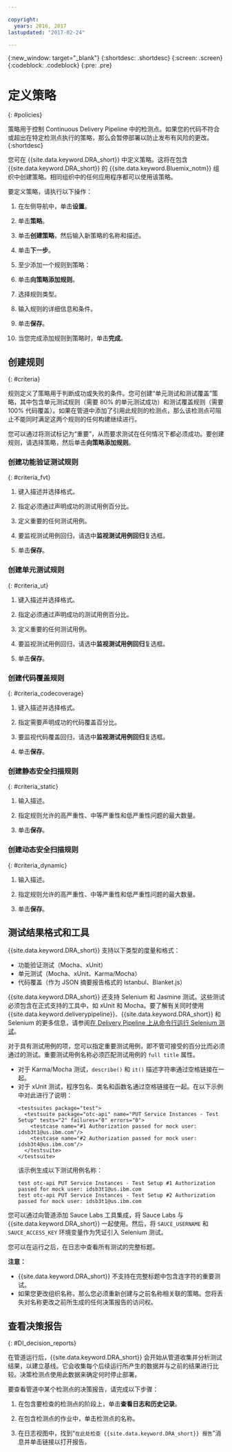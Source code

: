 ```yaml
---

copyright:
  years: 2016, 2017
lastupdated: "2017-02-24"

---
```


{:new_window: target="_blank"}
{:shortdesc: .shortdesc}
{:screen: .screen}
{:codeblock: .codeblock}
{:pre: .pre}

# 定义策略
{: #policies}

策略用于控制 Continuous Delivery Pipeline 中的检测点。如果您的代码不符合或超出在特定检测点执行的策略，那么会暂停部署以防止发布有风险的更改。
{:shortdesc}

您可在 {{site.data.keyword.DRA_short}} 中定义策略。这将在包含 {{site.data.keyword.DRA_short}} 的 {{site.data.keyword.Bluemix_notm}} 组织中创建策略。相同组织中的任何应用程序都可以使用该策略。 

要定义策略，请执行以下操作：

1. 在左侧导航中，单击**设置**。

2. 单击**策略**。

3. 单击**创建策略**，然后输入新策略的名称和描述。

4. 单击**下一步**。

4. 至少添加一个规则到策略：
  1. 单击**向策略添加规则**。
  2. 选择规则类型。
  3. 输入规则的详细信息和条件。
  4. 单击**保存**。

5. 当您完成添加规则到策略时，单击**完成**。

## 创建规则
{: #criteria}

规则定义了策略用于判断成功或失败的条件。您可创建“单元测试和测试覆盖”策略，其中包含单元测试规则（需要 80% 的单元测试成功）和测试覆盖规则（需要 100% 代码覆盖）。如果在管道中添加了引用此规则的检测点，那么该检测点可阻止不能同时满足这两个规则的任何构建继续进行。 

您可以通过将测试标记为“重要”，从而要求测试在任何情况下都必须成功。要创建规则，请选择策略，然后单击**向策略添加规则**。 

### 创建功能验证测试规则
{: #criteria_fvt}

1. 键入描述并选择格式。

2. 指定必须通过声明成功的测试用例百分比。

3. 定义重要的任何测试用例。

4. 要监视测试用例回归，请选中**监视测试用例回归**复选框。

5. 单击**保存**。


### 创建单元测试规则
{: #criteria_ut}

1. 键入描述并选择格式。

2. 指定必须通过声明成功的测试用例百分比。

3. 定义重要的任何测试用例。

4. 要监视测试用例回归，请选中**监视测试用例回归**复选框。

5. 单击**保存**。


### 创建代码覆盖规则
{: #criteria_codecoverage}

1. 键入描述并选择格式。

2. 指定需要声明成功的代码覆盖百分比。

3. 要监视代码覆盖回归，请选中**监视测试用例回归**复选框。

4. 单击**保存**。

### 创建静态安全扫描规则
{: #criteria_static}

1. 输入描述。

2. 指定规则允许的高严重性、中等严重性和低严重性问题的最大数量。 

3. 单击**保存**。

### 创建动态安全扫描规则
{: #criteria_dynamic}

1. 输入描述。

2. 指定规则允许的高严重性、中等严重性和低严重性问题的最大数量。 

3. 单击**保存**。

## 测试结果格式和工具

{{site.data.keyword.DRA_short}} 支持以下类型的度量和格式：

* 功能验证测试（Mocha、xUnit）
* 单元测试（Mocha、xUnit、Karma/Mocha）
* 代码覆盖（作为 JSON 摘要报告格式的 Istanbul、Blanket.js）

{{site.data.keyword.DRA_short}} 还支持 Selenium 和 Jasmine 测试。这些测试必须包含在正式支持的工具中，如 xUnit 和 Mocha。要了解有关同时使用 {{site.data.keyword.deliverypipeline}}、{{site.data.keyword.DRA_short}} 和 Selenium 的更多信息，请参阅[在 Delivery Pipeline 上从命令行运行 Selenium 测试](https://developer.ibm.com/devops-services/2016/07/21/running-selenium-tests-command-line-delivery-pipeline/)。

对于具有测试用例的项，您可以指定重要测试用例，即不管可接受的百分比而必须通过的测试。重要测试用例名称必须匹配测试用例的 `full title` 属性。    
* 对于 Karma/Mocha 测试，`describe()` 和 `it()` 描述字符串通过空格链接在一起。
* 对于 xUnit 测试，程序包名、类名和函数名通过空格链接在一起。在以下示例中对此进行了说明：
  ```
  <testsuites package="test">
    <testsuite package="otc-api" name="PUT Service Instances - Test Setup" tests="2" failures="0" errors="0">
      <testcase name="#1 Authorization passed for mock user: idsb3t1@us.ibm.com"/>
      <testcase name="#2 Authorization passed for mock user: idsb3t4@us.ibm.com"/>
    </testsuite>
  </testsuite>
  ```
  该示例生成以下测试用例名称：
  ```
  test otc-api PUT Service Instances - Test Setup #1 Authorization passed for mock user: idsb3t1@us.ibm.com
  test otc-api PUT Service Instances - Test Setup #2 Authorization passed for mock user: idsb3t1@us.ibm.com
  ```

您可以通过向管道添加 Sauce Labs 工具集成，将 Sauce Labs 与 {{site.data.keyword.DRA_short}} 一起使用。然后，将 `SAUCE_USERNAME` 和 `SAUCE_ACCESS_KEY` 环境变量作为凭证引入 Selenium 测试。

您可以在运行之后，在日志中查看所有测试的完整标题。  

**注意：**
* {{site.data.keyword.DRA_short}} 不支持在完整标题中包含连字符的重要测试。    
* 如果您更改组织名称，那么您必须重新创建与之前名称相关联的策略。您将丢失对名称更改之前所生成的任何决策报告的访问权。

## 查看决策报告    
{: #DI_decision_reports}

在管道运行后，{{site.data.keyword.DRA_short}} 会开始从管道收集并分析测试结果，以建立基线。它会收集每个后续运行所产生的数据并与之前的结果进行比较。决策检测点使用此数据来确定何时停止部署。 

要查看管道中某个检测点的决策报告，请完成以下步骤：

   1. 在包含要检查的检测点的阶段上，单击**查看日志和历史记录**。

   2. 在包含检测点的作业中，单击检测点的名称。

   3. 在日志视图中，找到“`在此处检查 {{site.data.keyword.DRA_short}} 报告`”消息并单击链接以打开报告。

